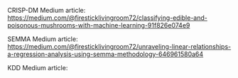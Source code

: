 CRISP-DM Medium article: https://medium.com/@firesticklivingroom72/classifying-edible-and-poisonous-mushrooms-with-machine-learning-91f826e074e9

SEMMA Medium article: https://medium.com/@firesticklivingroom72/unraveling-linear-relationships-a-regression-analysis-using-semma-methodology-646961580a64

KDD Medium article: 
